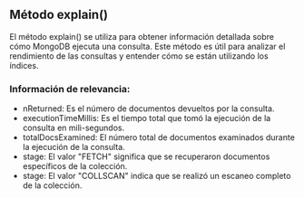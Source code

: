 ## Método explain()

El método explain() se utiliza para obtener información detallada sobre
cómo MongoDB ejecuta una consulta. Este método es útil para analizar el
rendimiento de las consultas y entender cómo se están utilizando los
índices.

### Información de relevancia:
   - nReturned: Es el número de documentos devueltos por la consulta.
   - executionTimeMillis: Es el tiempo total que tomó la ejecución de
      la consulta en mili-segundos.
   - totalDocsExamined: El número total de documentos examinados durante
      la ejecución de la consulta.
   - stage: El valor "FETCH" significa que se recuperaron documentos
      específicos de la colección.
   - stage: El valor "COLLSCAN" indica que se realizó un escaneo completo
      de la colección.